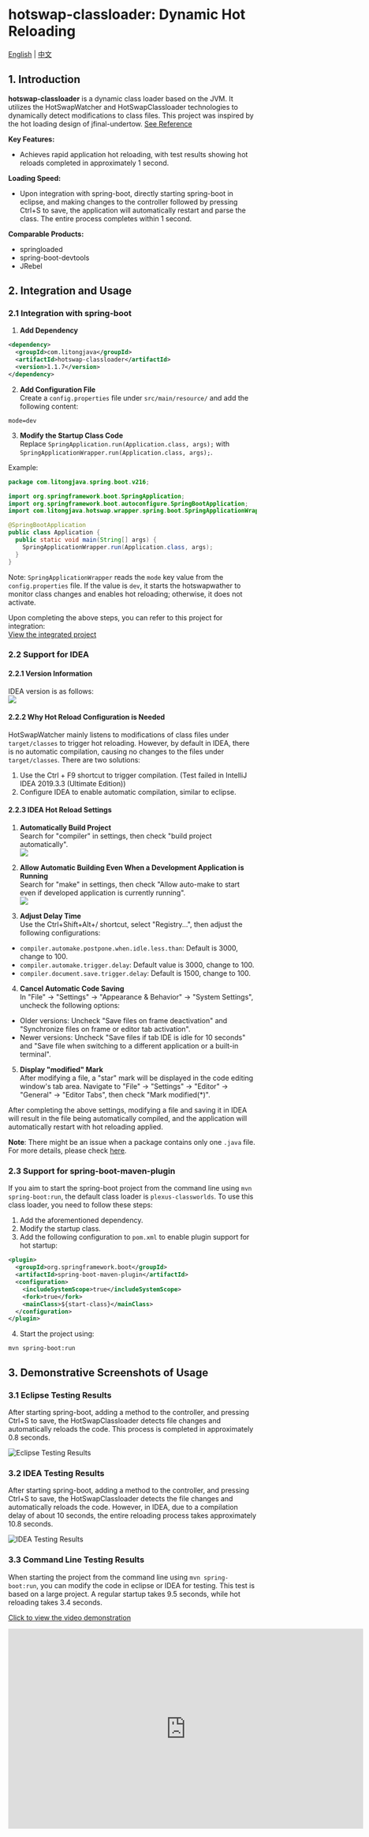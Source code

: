 # hotswap-classloader: Dynamic Hot Reloading
[English](readme.md) | [中文](readme_cn.md)
## 1. Introduction

**hotswap-classloader** is a dynamic class loader based on the JVM. It utilizes the HotSwapWatcher and HotSwapClassloader technologies to dynamically detect modifications to class files. This project was inspired by the hot loading design of jfinal-undertow.
[See Reference](https://gitee.com/jfinal/jfinal-undertow/tree/master/src/main/java/com/jfinal/server/undertow/hotswap)

**Key Features:**
- Achieves rapid application hot reloading, with test results showing hot reloads completed in approximately 1 second.

**Loading Speed:**
- Upon integration with spring-boot, directly starting spring-boot in eclipse, and making changes to the controller followed by pressing Ctrl+S to save, the application will automatically restart and parse the class. The entire process completes within 1 second.

**Comparable Products:**
- springloaded
- spring-boot-devtools
- JRebel

## 2. Integration and Usage

### 2.1 Integration with spring-boot

1. **Add Dependency**
```xml
<dependency>
  <groupId>com.litongjava</groupId>
  <artifactId>hotswap-classloader</artifactId>
  <version>1.1.7</version>
</dependency>
```

2. **Add Configuration File**  
   Create a `config.properties` file under `src/main/resource/` and add the following content:
```
mode=dev
```

3. **Modify the Startup Class Code**  
   Replace `SpringApplication.run(Application.class, args);` with `SpringApplicationWrapper.run(Application.class, args);`.

Example:

```java
package com.litongjava.spring.boot.v216;

import org.springframework.boot.SpringApplication;
import org.springframework.boot.autoconfigure.SpringBootApplication;
import com.litongjava.hotswap.wrapper.spring.boot.SpringApplicationWrapper;

@SpringBootApplication
public class Application {
  public static void main(String[] args) {
    SpringApplicationWrapper.run(Application.class, args);
  }
}
```

Note: `SpringApplicationWrapper` reads the `mode` key value from the `config.properties` file. If the value is `dev`, it starts the hotswapwather to monitor class changes and enables hot reloading; otherwise, it does not activate.

Upon completing the above steps, you can refer to this project for integration:  
[View the integrated project](https://gitee.com/ppnt/java-ee-spring-boot-study/tree/master/maven/java-ee-spring-boot-2.1.6-study/java-ee-spring-boot-2.1.6-hello)

### 2.2 Support for IDEA

#### 2.2.1 Version Information
IDEA version is as follows:  
![](readme_files/1.jpg)

#### 2.2.2 Why Hot Reload Configuration is Needed
HotSwapWatcher mainly listens to modifications of class files under `target/classes` to trigger hot reloading. However, by default in IDEA, there is no automatic compilation, causing no changes to the files under `target/classes`. There are two solutions:
1. Use the Ctrl + F9 shortcut to trigger compilation. (Test failed in IntelliJ IDEA 2019.3.3 (Ultimate Edition))
2. Configure IDEA to enable automatic compilation, similar to eclipse.

#### 2.2.3 IDEA Hot Reload Settings

1. **Automatically Build Project**  
   Search for "compiler" in settings, then check "build project automatically".  
   ![](readme_files/2.jpg)

2. **Allow Automatic Building Even When a Development Application is Running**  
   Search for "make" in settings, then check "Allow auto-make to start even if developed application is currently running".  
   ![](readme_files/3.jpg)

3. **Adjust Delay Time**  
   Use the Ctrl+Shift+Alt+/ shortcut, select "Registry...", then adjust the following configurations:

- `compiler.automake.postpone.when.idle.less.than`: Default is 3000, change to 100.
- `compiler.automake.trigger.delay`: Default value is 3000, change to 100.
- `compiler.document.save.trigger.delay`: Default is 1500, change to 100.

4. **Cancel Automatic Code Saving**  
   In "File" -> "Settings" -> "Appearance & Behavior" -> "System Settings", uncheck the following options:

- Older versions: Uncheck "Save files on frame deactivation" and "Synchronize files on frame or editor tab activation".
- Newer versions: Uncheck "Save files if tab IDE is idle for 10 seconds" and "Save file when switching to a different application or a built-in terminal".

5. **Display "modified" Mark**  
   After modifying a file, a "star" mark will be displayed in the code editing window's tab area. Navigate to "File" -> "Settings" -> "Editor" -> "General" -> "Editor Tabs", then check "Mark modified(*)".

After completing the above settings, modifying a file and saving it in IDEA will result in the file being automatically compiled, and the application will automatically restart with hot reloading applied.

**Note**: There might be an issue when a package contains only one `.java` file. For more details, please check [here](https://jfinal.com/share/2436).

### 2.3 Support for spring-boot-maven-plugin

If you aim to start the spring-boot project from the command line using `mvn spring-boot:run`, the default class loader is `plexus-classworlds`. To use this class loader, you need to follow these steps:

1. Add the aforementioned dependency.
2. Modify the startup class.
3. Add the following configuration to `pom.xml` to enable plugin support for hot startup:

```xml
<plugin>
  <groupId>org.springframework.boot</groupId>
  <artifactId>spring-boot-maven-plugin</artifactId>
  <configuration>
    <includeSystemScope>true</includeSystemScope>
    <fork>true</fork>
    <mainClass>${start-class}</mainClass>
  </configuration>
</plugin>
```

4. Start the project using:
```
mvn spring-boot:run
```

## 3. Demonstrative Screenshots of Usage

### 3.1 Eclipse Testing Results
After starting spring-boot, adding a method to the controller, and pressing Ctrl+S to save, the HotSwapClassloader detects file changes and automatically reloads the code. This process is completed in approximately 0.8 seconds.

![Eclipse Testing Results](doc/images/hotswap-classloader-spring-boot-elipse-test.gif)

### 3.2 IDEA Testing Results

After starting spring-boot, adding a method to the controller, and pressing Ctrl+S to save, the HotSwapClassloader detects the file changes and automatically reloads the code. However, in IDEA, due to a compilation delay of about 10 seconds, the entire reloading process takes approximately 10.8 seconds.

![IDEA Testing Results](doc/images/hotswap-classloader-spring-boot-idea-test.gif)

### 3.3 Command Line Testing Results

When starting the project from the command line using `mvn spring-boot:run`, you can modify the code in eclipse or IDEA for testing. This test is based on a large project. A regular startup takes 9.5 seconds, while hot reloading takes 3.4 seconds.

[Click to view the video demonstration](https://www.ixigua.com/iframe/7091662497010156063?autoplay=0)

<iframe width="720" height="405" frameborder="0" src="https://www.ixigua.com/iframe/7091662497010156063?autoplay=0" referrerpolicy="unsafe-url" allowfullscreen></iframe>